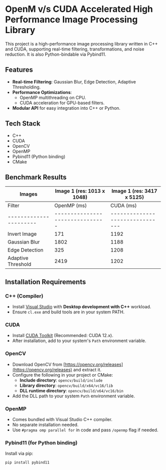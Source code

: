 # OpenM v/s CUDA Accelerated High Performance Image Processing Library

This project is a high-performance image processing library written in C++ and CUDA, supporting real-time filtering, transformations, and noise reduction. It is also Python-bindable via Pybind11.

## Features
- **Real-time Filtering**: Gaussian Blur, Edge Detection, Adaptive Thresholding.
- **Performance Optimizations**:
  - OpenMP multithreading on CPU.
  - CUDA acceleration for GPU-based filters.
- **Modular API** for easy integration into C++ or Python.

## Tech Stack
- C++
- CUDA
- OpenCV
- OpenMP
- Pybind11 (Python binding)
- CMake

## Benchmark Results
|       Images         |   Image 1 (res: 1013 x 1048)  |  Image 1 (res: 3417 x 5125)   |
|----------------------|-------------------------------|-------------------------------|
| Filter               |  OpenMP (ms)   |  CUDA (ms)   |  OpenMP (ms)   |   CUDA (ms)  |
|----------------------|-------------------------------|-------------------------------|
| Invert Image         |       171      |     1192     |     2982       |    675       |
| Gaussian Blur        |       1802     |     1188     |     1303       |    30351     |
| Edge Detection       |       325      |     1208     |     4413       |    1618      |
| Adaptive Threshold   |       2419     |     1202     |     38965      |    1885      |

## Installation Requirements

### C++ (Compiler)
- Install [Visual Studio](https://visualstudio.microsoft.com/) with **Desktop development with C++** workload.
- Ensure `cl.exe` and build tools are in your system PATH.

### CUDA
- Install [CUDA Toolkit](https://developer.nvidia.com/cuda-downloads) (Recommended: CUDA 12.x).
- After installation, add to your system's `Path` environment variable.

### OpenCV
- Download OpenCV from [https://opencv.org/releases](https://opencv.org/releases) and extract it.
- Configure the following in your project or CMake:
  - **Include directory**: `opencv/build/include`
  - **Library directory**: `opencv/build/x64/vc16/lib`
  - **DLL runtime directory**: `opencv/build/x64/vc16/bin`
- Add the DLL path to your system `Path` environment variable.

### OpenMP
- Comes bundled with Visual Studio C++ compiler.
- No separate installation needed.
- Use `#pragma omp parallel for` in code and pass `/openmp` flag if needed.

### Pybind11 (for Python binding)
Install via pip:
```bash
pip install pybind11
